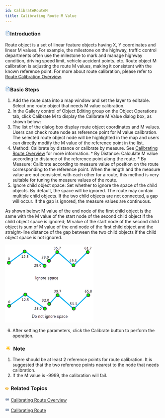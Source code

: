 ```yaml
---
id: CalibrateRouteM
title: Calibrating Route M Value
---
```

### ![](../../../img/read.gif)Introduction

Route object is a set of linear feature objects having X, Y coordinates and linear M values. For example, the milestone on the highway, traffic control departments often use the milestone to mark and manage highway condition, driving speed limit, vehicle accident points. etc. Route object M calibration is adjusting the route M values, making it consistent with the known reference point. For more about route calibration, please refer to [Route Calibration Overview](../../../DynamicSeg/AboutCalibrate.htm).

### ![](../../../img/read.gif)Basic Steps

  1. Add the route data into a map window and set the layer to editable. Select one route object that needs M value calibration.
  2. In the Gallery control of Object Editing group on the Object Operations tab, click Calibrate M to display the Calibrate M Value dialog box, as shown below:
  3. The list of the dialog box display route object coordinates and M values. Users can check route node as reference point for M value calibration. The selected route object node will be highlighted in the map and users can directly modify the M value of the reference point in the list.
  4. Method: Calibrate by distance or calibrate by measure. See [Calibrating Route Overview](../../../DynamicSeg/AboutCalibrate.htm) for more information. 
    * By Distance: Calculate M value according to distance of the reference point along the route.
    * By Measure: Calibrate according to measure value of position on the route corresponding to the reference point. When the length and the measure value are not consistent with each other for a route, this method is very suitable for tuning the measure values of the route.
  5. Ignore child object space: Set whether to ignore the space of the child objects. By default, the space will be ignored. The route may contain multiple child objects. If the two child objects are not connected, a gap will occur. If the gap is ignored, the measure values are continuous.

As shown below: M value of the end node of the first child object is the same with the M value of the start node of the second child object if the child object space is ignored; M value of the start node of the second child object is sum of M value of the end node of the first child object and the straight-line distance of the gap between the two child objects if the child object space is not ignored.

![](img-en/IgnoringGaps.png)  

  6. After setting the parameters, click the Calibrate button to perform the operation. 

### ![](../../../img/note.png) Note

  1. There should be at least 2 reference points for route calibration. It is suggested that the two reference points nearest to the node that needs calibration. 
  2. If the M value is -9999, the calibration will fail.

### ![](../../../img/seealso.png) Related Topics

![](../../../img/smalltitle.png) [Calibrating Route Overview](../../../DynamicSeg/AboutCalibrate.htm)

![](../../../img/smalltitle.png) [Calibrating Route](../../../DynamicSeg/CalibrateRoute.htm)

